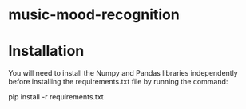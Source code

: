 # music-mood-recognition

# Installation
You will need to install the Numpy and Pandas libraries independently before installing the requirements.txt file by running the command: 

pip install -r requirements.txt


